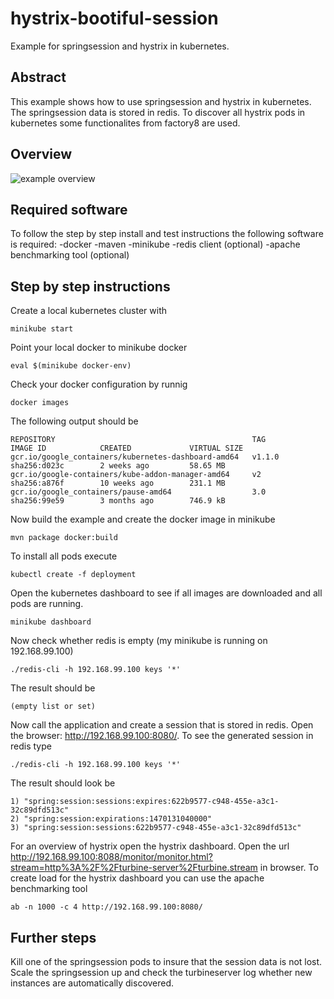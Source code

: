# hystrix-bootiful-session
Example for springsession and hystrix in kubernetes.

## Abstract
This example shows how to use springsession and hystrix in kubernetes. The springsession data is stored in redis. To discover all hystrix pods in kubernetes some functionalites from factory8 are used.

## Overview
![example overview](https://raw.githubusercontent.com/pbolle/hystrix-bootiful-session/master/doc/overview.png)

## Required software
To follow the step by step install and test instructions the following software is required:
-docker
-maven
-minikube
-redis client (optional)
-apache benchmarking tool (optional)

## Step by step  instructions

Create a local kubernetes cluster with
```
minikube start
```
Point your local docker to minikube docker
```
eval $(minikube docker-env)
```
Check your docker configuration by runnig
```
docker images
```
The following output should be
```
REPOSITORY                                            TAG                 IMAGE ID            CREATED             VIRTUAL SIZE
gcr.io/google_containers/kubernetes-dashboard-amd64   v1.1.0              sha256:d023c        2 weeks ago         58.65 MB
gcr.io/google-containers/kube-addon-manager-amd64     v2                  sha256:a876f        10 weeks ago        231.1 MB
gcr.io/google_containers/pause-amd64                  3.0                 sha256:99e59        3 months ago        746.9 kB
```
Now build the example and create the docker image in minikube
```
mvn package docker:build 
```
To install all pods execute
```
kubectl create -f deployment
```
Open the kubernetes dashboard to see if all images are downloaded and all pods are running.
```
minikube dashboard
```
Now check whether redis is empty (my minikube is running on 192.168.99.100)
```
./redis-cli -h 192.168.99.100 keys '*'
```
The result should be
```
(empty list or set)
```
Now call the application and create a session that is stored in redis. Open the browser: http://192.168.99.100:8080/.
To see the generated session in redis type
```
./redis-cli -h 192.168.99.100 keys '*'
```
The result should look be
```
1) "spring:session:sessions:expires:622b9577-c948-455e-a3c1-32c89dfd513c"
2) "spring:session:expirations:1470131040000"
3) "spring:session:sessions:622b9577-c948-455e-a3c1-32c89dfd513c"
```
For an overview of hystrix open the  hystrix dashboard. Open the url http://192.168.99.100:8088/monitor/monitor.html?stream=http%3A%2F%2Fturbine-server%2Fturbine.stream in browser.
To create load for the hystrix dashboard you can use the apache benchmarking tool 
```
ab -n 1000 -c 4 http://192.168.99.100:8080/
```

## Further steps
Kill one of the springsession pods to insure that the session data is not lost.
Scale the springsession up and check the turbineserver log whether new instances are automatically discovered. 